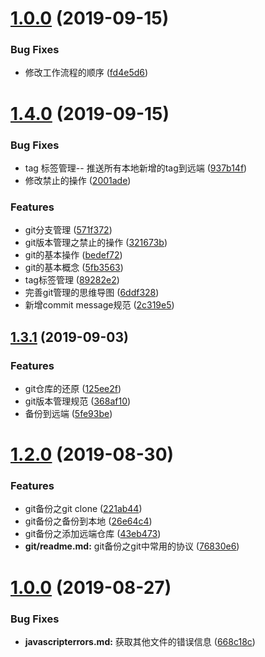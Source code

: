 # [1.0.0](https://github.com/QxQstar/doc/compare/v1.4.0...v1.0.0) (2019-09-15)


### Bug Fixes

* 修改工作流程的顺序 ([fd4e5d6](https://github.com/QxQstar/doc/commit/fd4e5d6))



# [1.4.0](https://github.com/QxQstar/doc/compare/v1.3.1...v1.4.0) (2019-09-15)


### Bug Fixes

* tag 标签管理-- 推送所有本地新增的tag到远端 ([937b14f](https://github.com/QxQstar/doc/commit/937b14f))
* 修改禁止的操作 ([2001ade](https://github.com/QxQstar/doc/commit/2001ade))


### Features

* git分支管理 ([571f372](https://github.com/QxQstar/doc/commit/571f372))
* git版本管理之禁止的操作 ([321673b](https://github.com/QxQstar/doc/commit/321673b))
* git的基本操作 ([bedef72](https://github.com/QxQstar/doc/commit/bedef72))
* git的基本概念 ([5fb3563](https://github.com/QxQstar/doc/commit/5fb3563))
* tag标签管理 ([89282e2](https://github.com/QxQstar/doc/commit/89282e2))
* 完善git管理的思维导图 ([6ddf328](https://github.com/QxQstar/doc/commit/6ddf328))
* 新增commit message规范 ([2c319e5](https://github.com/QxQstar/doc/commit/2c319e5))



## [1.3.1](https://github.com/QxQstar/doc/compare/v1.3.0...v1.3.1) (2019-09-03)


### Features

* git仓库的还原 ([125ee2f](https://github.com/QxQstar/doc/commit/125ee2f))
* git版本管理规范 ([368af10](https://github.com/QxQstar/doc/commit/368af10))
* 备份到远端 ([5fe93be](https://github.com/QxQstar/doc/commit/5fe93be))



# [1.2.0](https://github.com/QxQstar/doc/compare/v1.0.0...v1.2.0) (2019-08-30)


### Features

* git备份之git clone ([221ab44](https://github.com/QxQstar/doc/commit/221ab44))
* git备份之备份到本地 ([26e64c4](https://github.com/QxQstar/doc/commit/26e64c4))
* git备份之添加远端仓库 ([43eb473](https://github.com/QxQstar/doc/commit/43eb473))
* **git/readme.md:** git备份之git中常用的协议 ([76830e6](https://github.com/QxQstar/doc/commit/76830e6))



# [1.0.0](https://github.com/QxQstar/doc/compare/668c18c...v1.0.0) (2019-08-27)


### Bug Fixes

* **javascripterrors.md:** 获取其他文件的错误信息 ([668c18c](https://github.com/QxQstar/doc/commit/668c18c))



